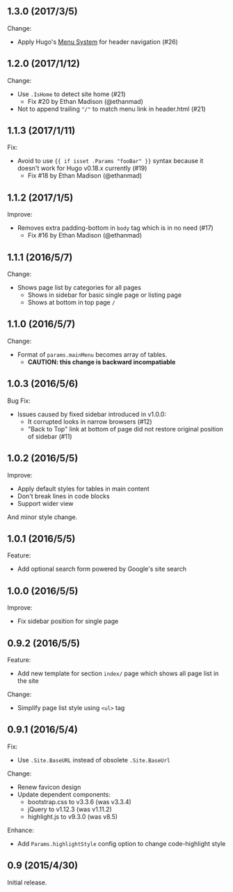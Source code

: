 ## 1.3.0 (2017/3/5)

Change:

- Apply Hugo's [Menu System](https://gohugo.io/extras/menus/) for header
  navigation (#26)

## 1.2.0 (2017/1/12)

Change:

- Use `.IsHome` to detect site home (#21)
  - Fix #20 by Ethan Madison (@ethanmad)
- Not to append trailing `"/"` to match menu link in header.html (#21)

## 1.1.3 (2017/1/11)

Fix:

- Avoid to use `{{ if isset .Params "fooBar" }}` syntax because it doesn't work
  for Hugo v0.18.x currently (#19)
  - Fix #18 by Ethan Madison (@ethanmad)

## 1.1.2 (2017/1/5)

Improve:

- Removes extra padding-bottom in `body` tag which is in no need (#17)
  - Fix #16 by Ethan Madison (@ethanmad)

## 1.1.1 (2016/5/7)

Change:

- Shows page list by categories for all pages
  - Shows in sidebar for basic single page or listing page
  - Shows at bottom in top page `/`

## 1.1.0 (2016/5/7)

Change:

- Format of `params.mainMenu` becomes array of tables.
  - **CAUTION: this change is backward incompatiable**

## 1.0.3 (2016/5/6)

Bug Fix:

- Issues caused by fixed sidebar introduced in v1.0.0:
  - It corrupted looks in narrow browsers (#12)
  - "Back to Top" link at bottom of page did not restore original position of
    sidebar (#11)

## 1.0.2 (2016/5/5)

Improve:

- Apply default styles for tables in main content
- Don't break lines in code blocks
- Support wider view

And minor style change.

## 1.0.1 (2016/5/5)

Feature:

- Add optional search form powered by Google's site search

## 1.0.0 (2016/5/5)

Improve:

- Fix sidebar position for single page

## 0.9.2 (2016/5/5)

Feature:

- Add new template for section `index/` page which shows all page list in the
  site

Change:

- Simplify page list style using `<ul>` tag

## 0.9.1 (2016/5/4)

Fix:

- Use `.Site.BaseURL` instead of obsolete `.Site.BaseUrl`

Change:

- Renew favicon design
- Update dependent components:
  - bootstrap.css to v3.3.6 (was v3.3.4)
  - jQuery to v1.12.3 (was v1.11.2)
  - highlight.js to v9.3.0 (was v8.5)

Enhance:

- Add `Params.highlightStyle` config option to change code-highlight style

## 0.9 (2015/4/30)

Initial release.
